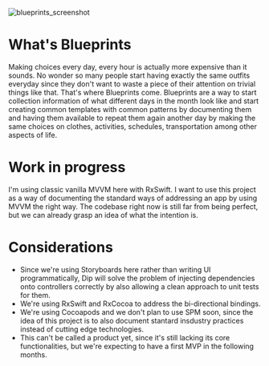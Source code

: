 ![blueprints_screenshot](https://user-images.githubusercontent.com/1177000/179662933-cb5d4d66-279b-417b-b3d8-a5258c8c0d33.jpg)

#  What's Blueprints
Making choices every day, every hour is actually more expensive than it sounds. No wonder so many people start having exactly the same outfits everyday since they don't want to waste a piece of their attention on trivial things like that.
That's where Blueprints come. Blueprints are a way to start collection information of what different days in the month look like and start creating common templates with common patterns by documenting them and having them available to repeat them again another day by making the same choices on clothes, activities, schedules, transportation among other aspects of life.

# Work in progress
I'm using classic vanilla MVVM here with RxSwift. I want to use this project as a way of documenting the standard ways of addressing an app by using MVVM the right way. The codebase right now is still far from being perfect, but we can already grasp an idea of what the intention is.

# Considerations
- Since we're using Storyboards here rather than writing UI programmatically, Dip will solve the problem of injecting dependencies onto controllers correctly by also allowing a clean approach to unit tests for them.
- We're using RxSwift and RxCocoa to address the bi-directional bindings.
- We're using Cocoapods and we don't plan to use SPM soon, since the idea of this project is to also document stantard insdustry practices instead of cutting edge technologies.
- This can't be called a product yet, since it's still lacking its core functionalities, but we're expecting to have a first MVP in the following months.
